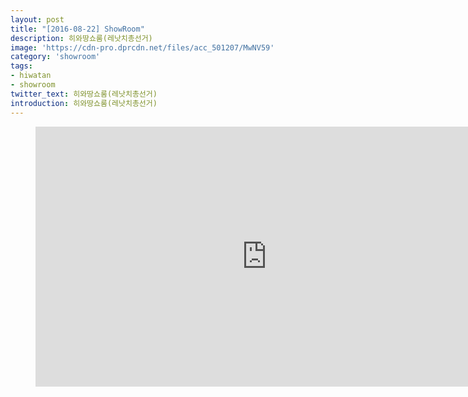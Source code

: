 ```yaml
---
layout: post
title: "[2016-08-22] ShowRoom"
description: 히와땅쇼룸(레낫치총선거)
image: 'https://cdn-pro.dprcdn.net/files/acc_501207/MwNV59'
category: 'showroom'
tags:
- hiwatan
- showroom
twitter_text: 히와땅쇼룸(레낫치총선거)
introduction: 히와땅쇼룸(레낫치총선거)
---
```

<figure class="video_container">
<iframe width="740" height="416" src="https://serviceapi.nmv.naver.com/flash/convertIframeTag.nhn?vid=22B04FC707212AF15723254721DD1321178B&outKey=V1277f37d70645e0e9b4f5caa732847ba922ea2ff9a3cec02cca25caa732847ba922e" frameborder="no" scrolling="no"></iframe>
</figure>
